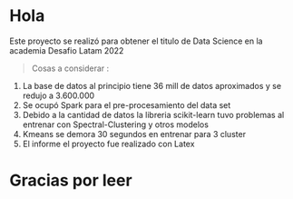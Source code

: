 # Hola 
Este proyecto se realizó para obtener el titulo de Data Science en la academia Desafio Latam 2022
> Cosas a considerar : 
1. La base de datos al principio tiene 36 mill de datos aproximados y se redujo a 3.600.000
2. Se ocupó Spark para el pre-procesamiento del data set
3. Debido a la cantidad de datos la libreria scikit-learn tuvo problemas al entrenar con Spectral-Clustering y otros modelos 
4. Kmeans se demora 30 segundos en entrenar para 3 cluster
5. El informe el proyecto fue realizado con Latex 

# Gracias por leer 
